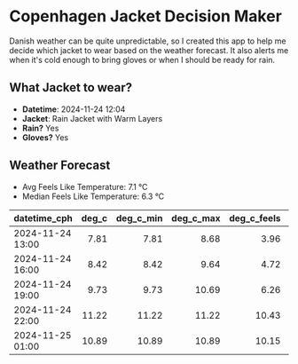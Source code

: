 
# Copenhagen Jacket Decision Maker

Danish weather can be quite unpredictable, so I created this app to help me decide which jacket to wear based on the weather forecast. 
It also alerts me when it's cold enough to bring gloves or when I should be ready for rain.

## What Jacket to wear?

- **Datetime**: 2024-11-24 12:04
- **Jacket**: Rain Jacket with Warm Layers
- **Rain?** Yes
- **Gloves?** Yes

## Weather Forecast
- Avg Feels Like Temperature: 7.1 °C
- Median Feels Like Temperature: 6.3 °C

| datetime_cph     |   deg_c |   deg_c_min |   deg_c_max |   deg_c_feels | weather   | wind   | rain   |
|:-----------------|--------:|------------:|------------:|--------------:|:----------|:-------|:-------|
| 2024-11-24 13:00 |    7.81 |        7.81 |        8.68 |          3.96 | Rain      | High   | Medium |
| 2024-11-24 16:00 |    8.42 |        8.42 |        9.64 |          4.72 | Clouds    | High   | None   |
| 2024-11-24 19:00 |    9.73 |        9.73 |       10.69 |          6.26 | Clouds    | High   | None   |
| 2024-11-24 22:00 |   11.22 |       11.22 |       11.22 |         10.43 | Clouds    | High   | None   |
| 2024-11-25 01:00 |   10.89 |       10.89 |       10.89 |         10.15 | Clouds    | High   | None   |
        